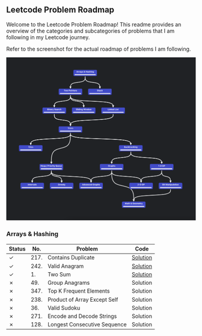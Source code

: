 ## Leetcode Problem Roadmap

Welcome to the Leetcode Problem Roadmap! This readme provides an overview of the categories and subcategories of problems that I am following in my Leetcode journey.

Refer to the screenshot for the actual roadmap of problems I am following.

![Leetcode Roadmap](./assets/roadmap.png)

### Arrays & Hashing

| Status  | No.  | Problem                      | Code                                               |
| ------- | ---- | ---------------------------- | -------------------------------------------------- |
| &check; | 217. | Contains Duplicate           | [Solution](./217.%20Contains%20Duplicate/index.ts) |
| &check; | 242. | Valid Anagram                | [Solution](./242.%20Valid%20Anagram/index.ts)      |
| &check; | 1.   | Two Sum                      | [Solution](./1.%20Two%20Sum/index.ts)              |
| &cross; | 49.  | Group Anagrams               | Solution                                           |
| &cross; | 347. | Top K Frequent Elements      | Solution                                           |
| &cross; | 238. | Product of Array Except Self | Solution                                           |
| &cross; | 36.  | Valid Sudoku                 | Solution                                           |
| &cross; | 271. | Encode and Decode Strings    | Solution                                           |
| &cross; | 128. | Longest Consecutive Sequence | Solution                                           |
